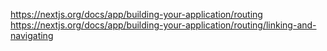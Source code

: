 https://nextjs.org/docs/app/building-your-application/routing
https://nextjs.org/docs/app/building-your-application/routing/linking-and-navigating